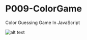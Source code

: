 # P009-ColorGame
Color Guessing Game In JavaScript


![alt text](https://raw.githubusercontent.com/h181192/P009-ColorGame/master/images/App.PNG "Color Guessing Game")
